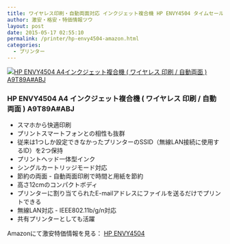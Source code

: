 ```yaml
---
title: ワイヤレス印刷・自動両面対応 インクジェット複合機 HP ENVY4504 タイムセール49％OFF激安特価4,800円台！送料無料！
author: 激安・格安・特価情報ツウ
layout: post
date: 2015-05-17 02:55:10
permalink: /printer/hp-envy4504-amazon.html
categories:
  - プリンター
---
```

<div class="img-bg2 img_L">
  <a href="//www.amazon.co.jp/exec/obidos/ASIN/B00N2F8DWW/tokkajohotsu-22/ref=nosim/" name="amanatulink" target="_blank"><img src="//ecx.images-amazon.com/images/I/41VgWanganL._SL160_.jpg" alt="HP ENVY4504 A4インクジェット複合機 ( ワイヤレス 印刷 / 自動両面 ) A9T89A#ABJ" style="border: none;" /></a>
</div>

### HP ENVY4504 A4 インクジェット複合機 ( ワイヤレス 印刷 / 自動両面 ) A9T89A#ABJ
<!--more-->

* スマホから快適印刷
* プリントスマートフォンとの相性も抜群
* 従来は1つしか設定できなかったプリンターのSSID（無線LAN接続に使用するID）を2つ保持
* プリントヘッド一体型インク
* シングルカートリッジモード対応
* 節約の両面 - 自動両面印刷で時間と用紙を節約
* 高さ12cmのコンパクトボディ
* プリンターに割り当てられたE-mailアドレスにファイルを送るだけでプリントできる
* 無線LAN対応 - IEEE802.11b/g/n対応
* 共有プリンターとしても活躍

Amazonにて激安特価情報を見る： <a href="//www.amazon.co.jp/exec/obidos/ASIN/B00N2F8DWW/tokkajohotsu-22/ref=nosim/" target="_blank"><span class="fs150p">HP ENVY4504</span></a>